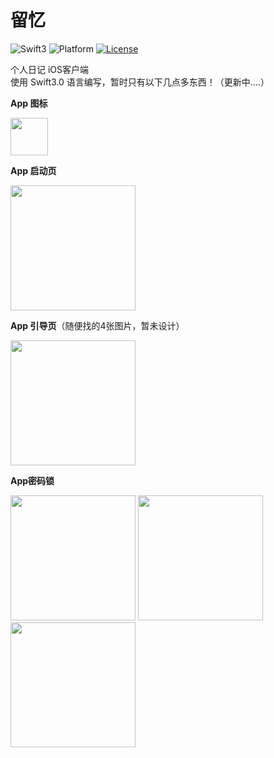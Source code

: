 # 留忆

![Swift3](https://img.shields.io/badge/Swift-3.0-orange.svg)
![Platform](https://img.shields.io/badge/Platform-iOS-lightgrey.svg)
[![License](https://img.shields.io/badge/license-MIT-blue.svg?style=flat)](https://coding.net/u/four4/p/Diary/git/blob/master/LICENSE)

个人日记 iOS客户端 <br>
使用 Swift3.0 语言编写，暂时只有以下几点多东西！（更新中....）

**App 图标**

<img src="https://coding.net/u/four4/p/Diary/git/raw/master/Diary/Assets.xcassets/AppIcon.appiconset/Icon-Small%25403x.png" width="60px" />

**App 启动页**

<img src="http://og7heq3lq.bkt.clouddn.com/LaunchScreen.png" width="200px" />

**App 引导页**（随便找的4张图片，暂未设计）

<img src="http://four4.coding.me/css/images/GuideView.gif" width="200px" />

**App密码锁**

<img src="http://7xsjfr.com1.z0.glb.clouddn.com/CodedLock1.png" width="200px" /> <img src="http://7xsjfr.com1.z0.glb.clouddn.com/CodedLock2.png" width="200px" /> <img src="http://7xsjfr.com1.z0.glb.clouddn.com/CodedLock3.png" width="200px" />


